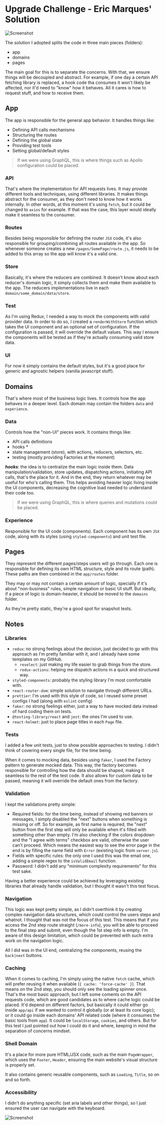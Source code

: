 # Upgrade Challenge - Eric Marques' Solution

![Screenshot](public/Screenshot.png)

The solution I adopted splits the code in three main pieces (folders):

- app
- domains
- pages

The main goal for this is to separate the concerns. With that, we ensure things will be decoupled and abstract. For example, if one day a certain API fetching library is replaced, a hook code tha consumes it won't likely be affected, nor it'd need to "know" how it behaves. All it cares is how to request stuff, and how to receive them.

## App

The app is responsible for the general app behavior. It handles things like:

- Defining API calls mechanisms
- Structuring the routes
- Defining the global state
- Providing test tools
- Setting global/default styles

> If we were using GraphQL, this is where things such as Apollo configuration could be placed.

### API

That's where the implementation for API requests lives. It may provide different tools and techniques, using different libraries. It makes things abstract for the consumer, as they don't need to know how it works internally. In other words, at this moment it's using `fetch`, but it could be changed to `axios` for example. If that was the case, this layer would ideally make it seamless to the consumer.

### Routes

Besides being responsible for defining the router `JSX` code, it's also responsible for grouping/combining all routes available in the app. So whenever someone creates a new `/pages/SomePage/route.js`, it needs to be added to this array so the app will know it's a valid one.

### Store

Basically, it's where the reducers are combined. It doesn't know about each reducer's domain logic, it simply collects them and make them available to the app. The reducers implementations live in each `domain/some_domain/data/store`.

### Test

As I'm using Redux, I needed a way to mock the components with valid provider data. In order to do so, I created a `renderWithStore` function which takes the UI component and an optional set of configuration. If the configuration is passed, it will override the default values. This way I ensure the components will be tested as if they're actually consuming valid store data.

### UI

For now it simply contains the default styles, but it's a good place for generic and agnostic helpers (vanilla javascript stuff).

## Domains

That's where most of the business logic lives. It controls how the app behaves in a deeper level. Each domain may contain the folders `data` and `experience`.

### Data

Controls how the "non-UI" pieces work. It contains things like:

- API calls definitions
- hooks *
- state management (store), with actions, reducers, selectors, etc.
- testing (mostly providing Factories at the moment)

**_hooks_**: the idea is to centralize the main logic inside them. Data manipulation/validation, store updates, dispatching actions, initiating API calls, that's the place for it. And in the end, they return whatever may be useful for who's calling them. This helps avoiding heavier logic living inside the UI components, decreasing the cognitive load needed to understand their code too.

> If we were using GraphQL, this is where queries and mutations could be placed.

### Experience

Responsible for the UI code (components). Each component has its own `JSX` code, along with its styles (using `styled-components`) and unit test file.

## Pages

They represent the different pages/steps users will go through. Each one is responsible for defining its own HTML structure, style and its route (path). These paths are then combined in the `app/routes` folder.

They may or may not contain a certain amount of logic, specially if it's about "non-business" rules, simple navigation or basic UI stuff. But ideally, if a piece of logic is domain-heavier, it should be moved to the `domains` folder.

As they're pretty static, they're a good spot for snapshot tests.

## Notes

### Libraries

- `redux`: no strong feelings about the decision, just decided to go with this approach as I'm pretty familiar with it, and I already have some templates on my GitHub.
  - `reselect`: just making my life easier to grab things from the store.
  - `redux-actions`: helping me dispatch actions in a quick and structured way.
- `styled-components`: probably the styling library I'm most comfortable with.
- `react-router-dom`: simple solution to navigate through different URLs.
- `prettier`: I'm used with this style of code, so I reused some preset configs I had (along with `eslint` config)
- `faker`: no strong feelings either, just a way to have mocked data instead of hard coding them on tests.
- `@testing-library/react` and `jest`: the ones I'm used to use.
- `react-helmet`: just to place page titles in each `Page` file.

### Tests

I added a few unit tests, just to show possible approaches to testing. I didn't think of covering every single file, for the time being.

When it comes to mocking data, besides using `faker`, I used the Factory pattern to generate mocked data. This way, the factory becomes responsible for controlling how the data should be shaped, making it seamless to the rest of the test code. It also allows for custom data to be passed, meaning it will override the default ones from the factory.

### Validation

I kept the validations pretty simple:

- Required fields: for the time being, instead of showing red banners or messages, I simply disabled the "next" buttons when something is missing or off. So for example, as first name is required, the "next" button from the first step will only be available when it's filled with something other than empty. I'm also checking if the colors dropdown and the "I agree with terms" checkbox are valid, otherwise the user can't proceed. Which means the easiest way to see the error page in the end is by filling the name field with `Error` (existing logic from `server.js`).
- Fields with specific rules: the only one I used this was the email one, adding a simple regex to the `isValidEmail` function.
- Password: I didn't add any "minimum complexity requirements" for this test sake.

Having a better experience could be achieved by leveraging existing libraries that already handle validation, but I thought it wasn't this test focus.

### Navigation

This logic was kept pretty simple, as I didn't overthink it by creating complex navigation data structures, which could control the users steps and whatnot. I thought that was not the focus of this test. This means that if you access the 2nd step route straight (`/more-info`), you will be able to proceed to the final step and submit, even though the 1st step info is empty. I'm aware of this design limitation, which could be prevented with such extra work on the navigation logic.

All I did was in the UI end, centralizing the components, reusing the `back|next` buttons.

### Caching

When it comes to caching, I'm simply using the native `fetch` cache, which will prefer reusing it when available (`{ cache: 'force-cache' }`). That means on the 2nd step, you should only see the loading spinner once. That's the most basic approach, but I left some coments on the API requests code, which are good candidates as to where cache logic could be placed. It'd depend on different factors, but basically it could either go inside `app/api` if we wanted to control it globally (or at least its core logic); or it could go inside each domains' API related code (where it consumes the basic tools from `app`). It could be `localStorage`, `cookies`, and others. But for this test I just pointed out how I could do it and where, keeping in mind the separation of concerns mindset.

### Shell Domain

It's a place for more pure HTML/JSX code, such as the main `PageWrapper`, which uses the `Footer`, `Header`, ensuring the main website's visual structure is properly set.

It also contains generic reusable components, such as `Loading`, `Title`, so on and so forth.

### Accessibility

I didn't do anything specific (set aria labels and other things), so I just ensured the user can navigate with the keyboard.


![Screenshot](public/solution.gif)
